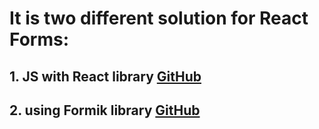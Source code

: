 # It is two different solution for React Forms:
>
## **1. JS with React library**   [GitHub](https://github.com/OlegBiletsky/react-login-form)
>
## **2. using Formik library**  [GitHub]()

